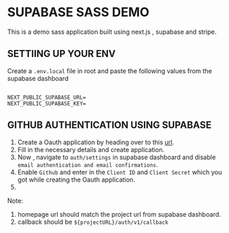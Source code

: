 # SUPABASE SASS DEMO

This is a demo sass application built using next.js , supabase and stripe.

## SETTIING UP YOUR ENV

Create a `.env.local` file in root and paste the following values from the supabase dashboard

```shell

NEXT_PUBLIC_SUPABASE_URL=
NEXT_PUBLIC_SUPABASE_KEY=

```

## GITHUB AUTHENTICATION USING SUPABASE

1. Create a Oauth application by heading over to this [url](https://github.com/settings/applications/new).
2. Fill in the necessary details and create application.
3. Now , navigate to `auth/settings` in supabase dashboard and disable `email authentication and email confirmations`.
4. Enable `Github` and enter in the `Client ID` and `Client Secret` which you got while creating the Oauth application.
5. 

Note: 

1. homepage url should match the project url from supabase dashboard. 
2. callback should be `${projectURL}/auth/v1/callback`
